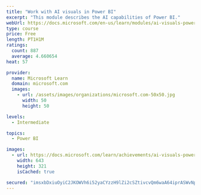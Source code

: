 ```yaml
---
title: "Work with AI visuals in Power BI"
excerpt: "This module describes the AI capabilities of Power BI."
webUrl: https://docs.microsoft.com/en-us/learn/modules/ai-visuals-power-bi/
type: course
price: Free
length: PT1H1M
ratings:
  count: 887
  average: 4.660654
heat: 57

provider:
  name: Microsoft Learn
  domain: microsoft.com
  images:
    - url: /assets/images/organizations/microsoft.com-50x50.jpg
      width: 50
      height: 50

levels:
  - Intermediate

topics:
  - Power BI

images:
  - url: https://docs.microsoft.com/learn/achievements/ai-visuals-power-bi-social.png
    width: 643
    height: 321
    isCached: true

secured: "imsxbDxiuOyiC2JKOWVh6i52yaCYzzH9lZi2cSZtivcvQm6waA64iprASWvNpTzHpx/RtkkacfnB96JvaWObakC9UNDo7XzzN3EoFsvqYatlxJIag902jcQ8Gw49Nan+833Fct83YowjnsYSHJMPUPpQlhyg5u559YLWmS8xVtQoKmkSVkNkYDtjsA0YJFDl6pPRqsJcvP/Z9FVjJ9R1O35Hx+RKOLWq+Brviz7RPFVSEowJxqckwn/9Tiq+nIjPamB1WbISGVy4yMGoA7C6TpN5ux4kcV7ZWGM+UYXwnL4f2Jl+MaxlgF7KxNSUJs28czNhCJxm7cQrIqvh/5JbKPcaY4RGLGT6hIg3c7POODFHdpOa5qmP8LgKuP4T+8F+njuRllpcbZp2eNZytdkBOEqjuGV+tz4Ntb0gfXyFivo=;9mhK2Jd7hbaTUVZ5GBzIOg=="
---
```


